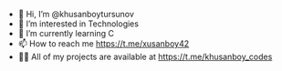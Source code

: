 - 👋 Hi, I’m @khusanboytursunov
- 👀 I’m interested in Technologies
- 🌱 I’m currently learning C
- 📫 How to reach me https://t.me/xusanboy42
- 👨‍💻 All of my projects are available at https://t.me/khusanboy_codes

<!---
khusanboytursunov/khusanboytursunov is a ✨ special ✨ repository because its `README.md` (this file) appears on your GitHub profile.
You can click the Preview link to take a look at your changes.
--->
